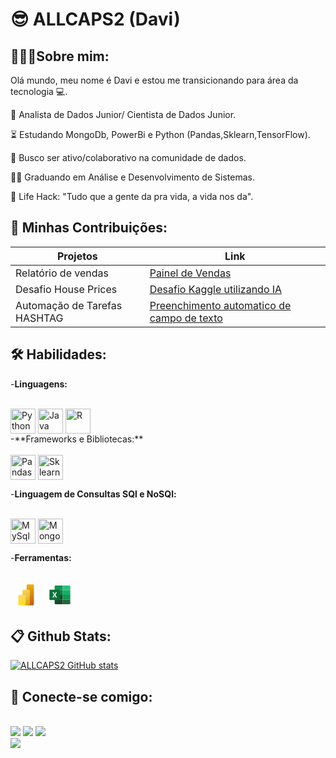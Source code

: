 
# 😎 ALLCAPS2 (Davi)

## 🙋🏽‍♂️Sobre mim:

Olá mundo, meu nome é Davi e estou me transicionando para área da tecnologia 💻.

👔 Analista de Dados Junior/ Cientista de Dados Junior.

⏳ Estudando MongoDb, PowerBi e Python (Pandas,Sklearn,TensorFlow).

🚀 Busco ser ativo/colaborativo na comunidade de dados.

👨‍💻 Graduando em Análise e Desenvolvimento de Sistemas.

🎯 Life Hack: "Tudo que a gente da pra vida, a vida nos da".

## 🤝 Minhas Contribuições:

| Projetos | Link |
|----------|-----------|
|Relatório de vendas | [Painel de Vendas](https://github.com/ALLCAPS2/Painel-de-Vendas---PowerBI)|
|Desafio House Prices | [Desafio Kaggle utilizando IA](https://github.com/ALLCAPS2/HousePrices)|
|Automação de Tarefas HASHTAG | [Preenchimento automatico de campo de texto](https://github.com/ALLCAPS2/Automa-o-de-Tarefas-HASHTAG)|

## 🛠 Habilidades:

-**Linguagens:**
<div style="display: inline_block"><br>
    <img align="center" alt="Python" height="40" width "50" src="https://cdn.jsdelivr.net/gh/devicons/devicon@latest/icons/python/python-original.svg"/>
    <img align="center" alt="Java" height="40" width "50" src="https://cdn.jsdelivr.net/gh/devicons/devicon@latest/icons/java/java-plain-wordmark.svg" />
    <img align="center" alt="R" height="40" width "50" src="https://cdn.jsdelivr.net/gh/devicons/devicon@latest/icons/r/r-original.svg" />
</div>
-**Frameworks e Bibliotecas:**
<div style="display: inline_block"><br>
    <img align="center" alt="Pandas" height="40" width "50" src="https://cdn.jsdelivr.net/gh/devicons/devicon@latest/icons/pandas/pandas-original-wordmark.svg" />
    <img align="center" alt="Sklearn" height="40" width "50" src="https://cdn.jsdelivr.net/gh/devicons/devicon@latest/icons/scikitlearn/scikitlearn-original.svg" />
</div>

-**Linguagem de Consultas SQl e NoSQl:**
<div style="display: inline_block"><br>
    <img align="center" alt="MySql" height="40" width "50" src="https://cdn.jsdelivr.net/gh/devicons/devicon@latest/icons/mysql/mysql-original-wordmark.svg" />
    <img align="center" alt="MongoDB" height="40" width "50" src="https://cdn.jsdelivr.net/gh/devicons/devicon@latest/icons/mongodb/mongodb-original-wordmark.svg" />
</div>

-**Ferramentas:**

<div style="display: inline_block"><br>

<svg xmlns="http://www.w3.org/2000/svg" x="0px" y="0px" width="50" height="40" viewBox="0 0 48 48">
<linearGradient id="zlT103XX9RAwCGfF9JpW0a_3sGOUDo9nJ4k_gr1" x1="32" x2="32" y1="3.947" y2="44.751" gradientUnits="userSpaceOnUse"><stop offset=".006" stop-color="#ebb112"></stop><stop offset="1" stop-color="#bb5c17"></stop></linearGradient><path fill="url(#zlT103XX9RAwCGfF9JpW0a_3sGOUDo9nJ4k_gr1)" d="M27,44h10c1.105,0,2-0.895,2-2V6c0-1.105-0.895-2-2-2H27c-1.105,0-2,0.895-2,2v36	C25,43.105,25.895,44,27,44z"></path><linearGradient id="zlT103XX9RAwCGfF9JpW0b_3sGOUDo9nJ4k_gr2" x1="22.089" x2="26.009" y1="13.14" y2="45.672" gradientUnits="userSpaceOnUse"><stop offset="0" stop-color="#fed35d"></stop><stop offset=".281" stop-color="#f6c648"></stop><stop offset=".857" stop-color="#e3a513"></stop><stop offset=".989" stop-color="#de9d06"></stop></linearGradient><path fill="url(#zlT103XX9RAwCGfF9JpW0b_3sGOUDo9nJ4k_gr2)" d="M19,44h10c1.105,0,2-0.895,2-2V16c0-1.105-0.895-2-2-2H19c-1.105,0-2,0.895-2,2v26	C17,43.105,17.895,44,19,44z"></path><linearGradient id="zlT103XX9RAwCGfF9JpW0c_3sGOUDo9nJ4k_gr3" x1="9.803" x2="21.335" y1="22.781" y2="43.658" gradientUnits="userSpaceOnUse"><stop offset="0" stop-color="#ffd869"></stop><stop offset=".983" stop-color="#ffdf26"></stop></linearGradient><path fill="url(#zlT103XX9RAwCGfF9JpW0c_3sGOUDo9nJ4k_gr3)" d="M11,44h10c1.105,0,2-0.895,2-2V26c0-1.105-0.895-2-2-2H11c-1.105,0-2,0.895-2,2v16	C9,43.105,9.895,44,11,44z"></path>
</svg>
<svg xmlns="http://www.w3.org/2000/svg" x="0px" y="0px" width="50" height="40" viewBox="0 0 48 48">
<path fill="#169154" d="M29,6H15.744C14.781,6,14,6.781,14,7.744v7.259h15V6z"></path><path fill="#18482a" d="M14,33.054v7.202C14,41.219,14.781,42,15.743,42H29v-8.946H14z"></path><path fill="#0c8045" d="M14 15.003H29V24.005000000000003H14z"></path><path fill="#17472a" d="M14 24.005H29V33.055H14z"></path><g><path fill="#29c27f" d="M42.256,6H29v9.003h15V7.744C44,6.781,43.219,6,42.256,6z"></path><path fill="#27663f" d="M29,33.054V42h13.257C43.219,42,44,41.219,44,40.257v-7.202H29z"></path><path fill="#19ac65" d="M29 15.003H44V24.005000000000003H29z"></path><path fill="#129652" d="M29 24.005H44V33.055H29z"></path></g><path fill="#0c7238" d="M22.319,34H5.681C4.753,34,4,33.247,4,32.319V15.681C4,14.753,4.753,14,5.681,14h16.638 C23.247,14,24,14.753,24,15.681v16.638C24,33.247,23.247,34,22.319,34z"></path><path fill="#fff" d="M9.807 19L12.193 19 14.129 22.754 16.175 19 18.404 19 15.333 24 18.474 29 16.123 29 14.013 25.07 11.912 29 9.526 29 12.719 23.982z"></path>
</svg>
</div>

## 📋 Github Stats:

[![ALLCAPS2 GitHub stats](https://github-readme-stats.vercel.app/api?username=ALLCAPS2&show_icons=true&theme=gotham)](https://github.com/ALLCAPS2/github-readme-stats)

## 📶 Conecte-se comigo:

<div style="display: inline_block"><br>
    <a href =https://www.linkedin.com/in/davijuliao/><img src=https://img.shields.io/badge/LinkedIn-0077B5?style=for-the-badge&logo=linkedin&logoColor=white class="media-object  img-responsive img-thumbnail"></a>
    <a href= https://github.com/ALLCAPS2><img src =https://img.shields.io/badge/GitHub-100000?style=for-the-badge&logo=github&logoColor=white></a>
    <a href= https://www.kaggle.com/allcaps2> <img src= https://img.shields.io/badge/Kaggle-20BEFF?style=for-the-badge&logo=Kaggle&logoColor=white></a>
</div>



<img src="https://media.giphy.com/media/v1.Y2lkPTc5MGI3NjExeDkxZHVkOWt6anoxODNud3p0a2UyMnlocnphZHJmazBrZjFlb21pMSZlcD12MV9pbnRlcm5hbF9naWZfYnlfaWQmY3Q9Zw/RMwgs5kZqkRyhF24KK/giphy.gif" />
